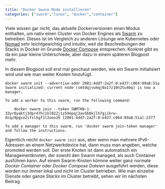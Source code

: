 ```yaml
---
title: "Docker Swarm Mode installieren"
categories: ["swarm","linux", "docker","container"]
---
```

Viele wissen gar nicht, das aktuelle Dockerversionen einen Modus enthalten, um nativ einen Cluster von Docker Engines als [Swarm](https://docs.docker.com/engine/swarm/) zu betreiben. Dieses ist im Vergleich zu anderen Lösunge wie Kubernetes oder [Nomad](https://www.nomadproject.io/) sehr leichtgewichtig und intuitiv, weil die Beschreibungen der Stacks in Docker im Grunde [Docker Compose](https://docs.docker.com/compose/) entsprechen. Konkret gibt es da ein paar kleine Unterschiede, aber dazu in einem späteren Blogpost mehr. 

In diesem Blogpost soll erst mal geschaut werden, wie ein Swarm initialisiert wird und wie man weiter Knoten hinzufügt. 

```shell
docker swarm init --advertise-addr 2001:4dd7:2a2f:0:e437:c064:89a8:51a
Swarm initialized: current node (smtdqjvumqj0a17z10n2tu46q) is now a manager.

To add a worker to this swarm, run the following command:

    docker swarm join --token SWMTKN-1-33yr0yqktj3dpr47hc1kl022j1z59epqj3av5b8kjlh7gjikrw-dcqz9pgso2ifxlkgf1l2ooo26 [2001:4dd7:2a2f:0:e437:c064:89a8:51a]:2377

To add a manager to this swarm, run 'docker swarm join-token manager' and follow the instructions.
```

Eigentlich reicht `docker swarm init` aus, aber wenn man mehrere IPv6-Adressen an einem Netzwerkdevice hat, dann muss man angeben, welche promoted werden soll. Der erste Knoten ist dann automatisch ein Managementknoten, der sowohl den Swarm managed, als auch Container ausführen kann. Auf einem Swarm-Knoten könnne weiter ganz normale *Docker Container* oder *Docker Compose Dateien* ausgeführt werden, diese werden nur immer lokal und nicht im Cluster betrieben. Wie man einzelne Dienste oder ganze *Stacks* im Cluster betreibt, sehen wir im nächsten Beitrag. 


